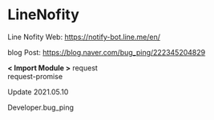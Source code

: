 # LineNofity

Line Nofity Web: https://notify-bot.line.me/en/

blog Post: https://blog.naver.com/bug_ping/222345204829


**\< Import Module >**
request   
request-promise   

Update 2021.05.10

Developer.bug_ping
